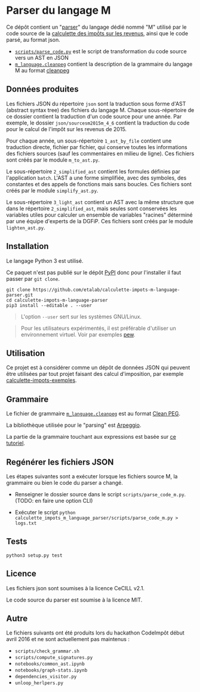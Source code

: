 # Parser du langage M

Ce dépôt contient un "[parser](https://fr.wiktionary.org/wiki/parser)" du langage dédié nommé "M" utilisé par le code source de la [calculette des impôts sur les revenus](https://github.com/etalab/calculette-impots-m-source-code), ainsi que le code parsé, au format json.

- [`scripts/parse_code.py`](scripts/parse_code.py) est le script de transformation du code source vers un AST en JSON
- [`m_language.cleanpeg`](calculette_impots_m_language_parser/m_language.cleanpeg) contient la description de la grammaire du langage M au format [cleanpeg](http://igordejanovic.net/Arpeggio/grammars/#grammars-written-in-peg-notations)


## Données produites

Les fichiers JSON du répertoire `json` sont la traduction sous forme d'AST (abstract syntax tree) des fichiers du langage M. Chaque sous-répertoire de ce dossier contient la traduction d'un code source pour une année. Par exemple, le dossier `json/sourcesm2015m_4_6` contient la traduction du code pour le calcul de l'impôt sur les revenus de 2015.

Pour chaque année, un sous-répertoire `1_ast_by_file` contient une traduction directe, fichier par fichier, qui conserve toutes les informations des fichiers sources (sauf les commentaires en milieu de ligne). Ces fichiers sont créés par le module `m_to_ast.py`.

Le sous-répertoire `2_simplified_ast` contient les formules définies par l'application `batch`. L'AST a une forme simplifiée, avec des symboles, des constantes et des appels de fonctions mais sans boucles. Ces fichiers sont créés par le module `simplify_ast.py`.

Le sous-répertoire `3_light_ast` contient un AST avec la même structure que dans le répertoire `2_simplified_ast`, mais seules sont conservées les variables utiles pour calculer un ensemble de variables "racines" déterminé par une équipe d'experts de la DGFiP. Ces fichiers sont créés par le module `lighten_ast.py`.


## Installation

Le langage Python 3 est utilisé.

Ce paquet n'est pas publié sur le dépôt [PyPI](https://pypi.python.org/pypi) donc pour l'installer il faut passer par `git clone`.

```
git clone https://github.com/etalab/calculette-impots-m-language-parser.git
cd calculette-impots-m-language-parser
pip3 install --editable . --user
```

> L'option `--user` sert sur les systèmes GNU/Linux.

> Pour les utilisateurs expérimentés, il est préférable d'utiliser un environnement virtuel. Voir par exemples [pew](https://github.com/berdario/pew).


## Utilisation

Ce projet est à considérer comme un dépôt de données JSON qui peuvent être utilisées par tout projet faisant des calcul d'imposition, par exemple [calculette-impots-exemples](https://github.com/etalab/calculette-impots-exemples).


## Grammaire

Le fichier de grammaire [`m_language.cleanpeg`](calculette_impots_m_language_parser/m_language.cleanpeg) est au format [Clean PEG](http://igordejanovic.net/Arpeggio/grammars/).

La bibliothèque utilisée pour le "parsing" est [Arpeggio](http://igordejanovic.net/Arpeggio/).

La partie de la grammaire touchant aux expressions est basée sur [ce tutoriel](http://igordejanovic.net/Arpeggio/tutorials/calc/).


## Regénérer les fichiers JSON

Les étapes suivantes sont a exécuter lorsque les fichiers source M, la grammaire ou bien le code du parser a changé.

* Renseigner le dossier source dans le script `scripts/parse_code_m.py`. (TODO: en faire une option CLI)

* Exécuter le script `python calculette_impots_m_language_parser/scripts/parse_code_m.py > logs.txt`


## Tests

`python3 setup.py test`


## Licence

Les fichiers json sont soumises à la licence CeCILL v2.1.

Le code source du parser est soumise à la licence MIT.


## Autre

Le fichiers suivants ont été produits lors du hackathon CodeImpôt début avril 2016 et ne sont actuellement pas maintenus :
* `scripts/check_grammar.sh`
* `scripts/compute_signatures.py`
* `notebooks/common_ast.ipynb`
* `notebooks/graph-stats.ipynb`
* `dependencies_visitor.py`
* `unloop_herlpers.py`
